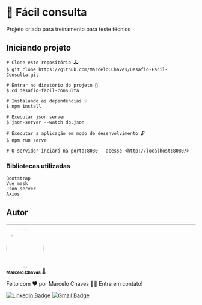 # 🔗 Fácil consulta
Projeto criado para treinamento para teste técnico

## Iniciando projeto

```
# Clone este repositório 🕹️
$ git clone https://github.com/MarceloCChaves/Desafio-Facil-Consulta.git

# Entrar no diretório do projeto 📁
$ cd desafio-facil-consulta

# Instalando as dependências 💡
$ npm install

# Executar json server
$ json-server --watch db.json

# Executar a aplicação em modo de desenvolvimento 🔓
$ npm run serve

# O servidor inciará na porta:8080 - acesse <http://localhost:8080/> 
```

### Bibliotecas utilizadas
```
Bootstrap
Vue mask
Json server
Axios
```

## Autor
---

<a href="https://github.com/MarceloCChaves">
 <img style="border-radius: 50%;" src="https://avatars.githubusercontent.com/u/62251064?s=400&u=b1c8da11d91445ccb2d97b709ccbcd0524885d98&v=4" width="100px;" alt=""/>
 <br />
 <sub><b>Marcelo Chaves</b></sub></a> <a href="https://avatars.githubusercontent.com/u/62251064?s=400&u=b1c8da11d91445ccb2d97b709ccbcd0524885d98&v=4" title="Marcelo">🚀</a>


Feito com ❤️ por Marcelo Chaves 👋🏽 Entre em contato!

[![Linkedin Badge](https://img.shields.io/badge/-Marcelo-blue?style=flat-square&logo=Linkedin&logoColor=white&link=https://www.linkedin.com/in/marcelocchaves/)](https://www.linkedin.com/in/marcelocchaves/) 
[![Gmail Badge](https://img.shields.io/badge/-Marcelochaves20000@gmail.com-c14438?style=flat-square&logo=Gmail&logoColor=white&link=mailto:Marcelochaves20000@gmail.com)](mailto:Marcelochaves20000@gmail.com)

